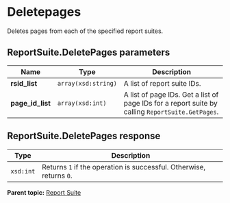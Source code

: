 # Deletepages

Deletes pages from each of the specified report suites.

## ReportSuite.DeletePages parameters

|Name|Type|Description|
|----|----|-----------|
|**rsid\_list** |`array(xsd:string)` |A list of report suite IDs.|
|**page\_id\_list** |`array(xsd:int)` |A list of page IDs. Get a list of page IDs for a report suite by calling `ReportSuite.GetPages`.|

## ReportSuite.DeletePages response

|Type|Description|
|----|-----------|
|`xsd:int` |Returns `1` if the operation is successful. Otherwise, returns `0`.|

**Parent topic:** [Report Suite](../../methods/report_suite/c_api_admin_methods_repsuite.md)

